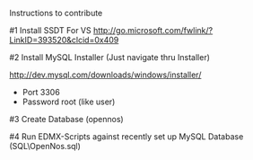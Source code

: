 Instructions to contribute

#1 Install SSDT For VS
http://go.microsoft.com/fwlink/?LinkID=393520&clcid=0x409

#2 Install MySQL Installer (Just navigate thru Installer)

http://dev.mysql.com/downloads/windows/installer/
- Port 3306
- Password root (like user)

#3 Create Database (opennos)

#4 Run EDMX-Scripts against recently set up MySQL Database (SQL\OpenNos.sql)

